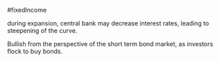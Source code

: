 #fixedIncome 

during expansion, central bank may decrease interest rates, leading to steepening of the curve. 

Bullish from the perspective of the short term bond market, as investors flock to buy bonds. 